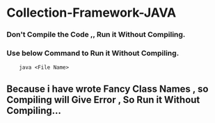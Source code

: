 # Collection-Framework-JAVA

### Don't Compile the Code ,, Run it Without Compiling.

### Use below Command to Run it Without Compiling.
```
    java <File Name>
```


## Because i have wrote Fancy Class Names , so Compiling will Give Error , So Run it Without Compiling...
